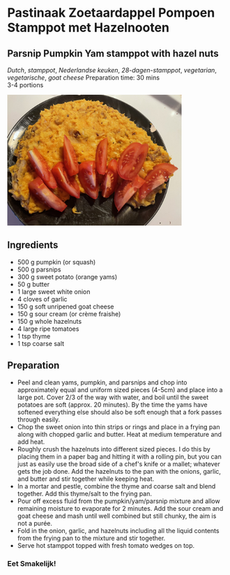 # Pastinaak Zoetaardappel Pompoen Stamppot met Hazelnooten
## Parsnip Pumpkin Yam stamppot with hazel nuts 
_Dutch_, _stamppot_, _Nederlandse keuken_, _28-dagen-stamppot_, _vegetarian_, _vegetarische_, _goat cheese_
Preparation time: 30 mins  
3-4 portions  

<img src="images/dag-17_pastinaak-zoetaardappel-pompoen-stamppot.jpg" width="400">  

## Ingredients
* 500 g pumpkin (or squash)
* 500 g parsnips
* 300 g sweet potato (orange yams)
* 50 g butter
* 1 large sweet white onion
* 4 cloves of garlic
* 150 g soft unripened goat cheese
* 150 g sour cream (or crème fraishe)
* 150 g whole hazelnuts
* 4 large ripe tomatoes
* 1 tsp thyme
* 1 tsp coarse salt

## Preparation
* Peel and clean yams, pumpkin, and parsnips and chop into approximately equal and uniform sized pieces (4-5cm) and place into a large pot. Cover 2/3 of the way with water, and boil until the sweet potatoes are soft (approx. 20 minutes). By the time the yams have softened everything else should also be soft enough that a fork passes through easily. 
* Chop the sweet onion into thin strips or rings and place in a frying pan along with chopped garlic and butter. Heat at medium temperature and add heat.
* Roughly crush the hazelnuts into different sized pieces. I do this by placing them in a paper bag and hitting it with a rolling pin, but you can just as easily use the broad side of a chef's knife or a mallet; whatever gets the job done. Add the hazelnuts to the pan with the onions, garlic, and butter and stir together while keeping heat.
* In a mortar and pestle, combine the thyme and coarse salt and blend together. Add this thyme/salt to the frying pan. 
* Pour off excess fluid from the pumpkin/yam/parsnip mixture and allow remaining moisture to evaporate for 2 minutes. Add the sour cream and goat cheese  and mash until well combined but still chunky, the aim is not a purée.
* Fold in the onion, garlic, and hazelnuts including all the liquid contents from the frying pan to the mixture and stir together.
* Serve hot stamppot topped with fresh tomato wedges on top.

### Eet Smakelijk! 
